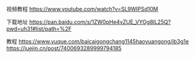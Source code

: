 视频教程
https://www.youtube.com/watch?v=SL9WIPSd10M

下载地址
https://pan.baidu.com/s/1ZW0pHe4vZUE_VYOg8lL25Q?pwd=uh31#list/path=%2F

教程
https://www.yuque.com/baicaigongchang1145haoyuangong/ib3g1e
https://juejin.cn/post/7400693289999794185